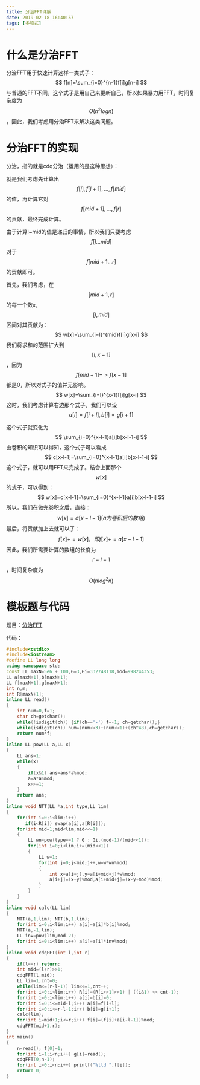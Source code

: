 ```yaml
---
title: 分治FFT详解
date: 2019-02-18 16:40:57
tags: [多项式]
---
```


# 什么是分治FFT

分治FFT用于快速计算这样一类式子：
$$
f[n]=\sum_{i=0}^{n-1}f[i]g[n-i]
$$
与普通的FFT不同，这个式子是用自己来更新自己，所以如果暴力用FFT，时间复杂度为$$O(n^2logn)$$，因此，我们考虑用分治FFT来解决这类问题。

<!--more-->

# 分治FFT的实现

分治，指的就是cdq分治（运用的是这种思想）：

就是我们考虑先计算出$$f[l],f[l+1],...,f[mid]$$的值，再计算它对$$f[mid+1],...,f[r]$$的贡献，最终完成计算。

由于计算l~mid的值是递归的事情，所以我们只要考虑$$f[l...mid]$$对于$$f[mid+1...r]$$的贡献即可。

首先，我们考虑，在$$[mid+1,r]$$的每一个数$x$,$$[l,mid]$$区间对其贡献为：
$$
w[x]=\sum_{i=l}^{mid}f[i]g[x-i]
$$
我们将求和的范围扩大到$$[l,x-1]$$，因为$$f[mid+1]->f[x-1]$$都是0，所以对式子的值并无影响。
$$
w[x]=\sum_{i=l}^{x-1}f[i]g[x-i]
$$
这时，我们考虑计算右边那个式子，我们可以设$$a[i]=f[i+l],b[i]=g[i+1]$$

这个式子就变化为
$$
\sum_{i=0}^{x-l-1}a[i]b[x-l-1-i]
$$
由卷积的知识可以得知，这个式子可以看成
$$
c[x-l-1]=\sum_{i=0}^{x-l-1}a[i]b[x-l-1-i]
$$
这个式子，就可以用FFT来完成了。结合上面那个$$w[x]$$的式子，可以得到：
$$
w[x]=c[x-l-1]=\sum_{i=0}^{x-l-1}a[i]b[x-l-1-i]
$$
所以，我们在做完卷积之后，直接：
$$
w[x]=a[x-l-1](a为卷积后的数组)
$$
最后，将贡献加上去就可以了：
$$
f[x]+=w[x]，即f[x]+=a[x-l-1]
$$
因此，我们所需要计算的数组的长度为$$r-l-1$$，时间复杂度为$$O(nlog^2n)$$

# 模板题与代码

题目：[分治FFT](https://www.luogu.org/problemnew/show/P4721)

代码：

```c++
#include<cstdio>
#include<iostream>
#define LL long long
using namespace std;
const LL maxN=5e6 + 100,G=3,Gi=332748118,mod=998244353;
LL a[maxN+1],b[maxN+1];
LL f[maxN+1],g[maxN+1];
int n,m;
int R[maxN+1];
inline LL read()
{
	int num=0,f=1;
	char ch=getchar();
	while(!isdigit(ch)) {if(ch=='-') f=-1; ch=getchar();}
	while(isdigit(ch)) num=(num<<3)+(num<<1)+(ch^48),ch=getchar();
	return num*f;
}
inline LL pow(LL a,LL x)
{
	LL ans=1;
	while(x)
	{
		if(x&1) ans=ans*a%mod;
		a=a*a%mod;
		x>>=1;
	}
	return ans;
}
inline void NTT(LL *a,int type,LL lim)
{
	for(int i=0;i<lim;i++)
	   if(i<R[i]) swap(a[i],a[R[i]]);
	for(int mid=1;mid<lim;mid<<=1)
	{
		LL wn=pow(type==1 ? G : Gi,(mod-1)/(mid<<1));
		for(int i=0;i<lim;i+=(mid<<1))
		{
			LL w=1;
			for(int j=0;j<mid;j++,w=w*wn%mod)
			{
				int x=a[i+j],y=a[i+mid+j]*w%mod;
				a[i+j]=(x+y)%mod,a[i+mid+j]=(x-y+mod)%mod;
			}
		}
	}
}
inline void calc(LL lim)
{
	NTT(a,1,lim); NTT(b,1,lim);
	for(int i=0;i<lim;i++) a[i]=a[i]*b[i]%mod;
	NTT(a,-1,lim);
	LL inv=pow(lim,mod-2);
	for(int i=0;i<lim;i++) a[i]=a[i]*inv%mod;
}
inline void cdqFFT(int l,int r)
{
	if(l==r) return;
	int mid=(l+r)>>1;
	cdqFFT(l,mid);
	LL lim=1,cnt=0;
	while(lim<=(r-l-1)) lim<<=1,cnt++;
	for(int i=0;i<lim;i++) R[i]=(R[i>>1]>>1) | ((i&1) << cnt-1);
	for(int i=0;i<lim;i++) a[i]=b[i]=0;
	for(int i=0;i<=mid-l;i++) a[i]=f[i+l];
	for(int i=0;i<=r-l-1;i++) b[i]=g[i+1];
	calc(lim);
	for(int i=mid+1;i<=r;i++) f[i]=(f[i]+a[i-l-1])%mod;
	cdqFFT(mid+1,r);
} 
int main()
{
	n=read(); f[0]=1;
	for(int i=1;i<n;i++) g[i]=read();
	cdqFFT(0,n-1); 
	for(int i=0;i<n;i++) printf("%lld ",f[i]);
	return 0;
}
```





